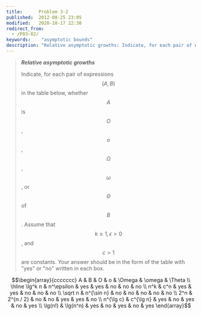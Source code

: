 ```yaml
---
title:      Problem 3-2
published:  2012-08-25 23:05
modified:   2020-10-17 22:30
redirect_from:
  - /P03-02/
keywords:    "asymptotic bounds"
description: "Relative asymptotic growths: Indicate, for each pair of expressions (A, B) in the table below, whether A is O, o, Ω, ω, or Θ of B. Assume that k≥1, ϵ>0, and c>1 are constants. Your answer should be in the form of the table with “yes” or “no” written in each box."
---
```


> ***Relative asymptotic growths***
>
> Indicate, for each pair of expressions $$(A, B)$$ in the table below, whether $$A$$ is $$O$$, $$o$$, $$\Omega$$, $$\omega$$, or $$\Theta$$ of $$B$$. Assume that $$k \ge 1, \epsilon > 0$$, and $$c > 1$$ are constants. Your answer should be in the form of the table with "yes" or "no" written in each box.

$$\begin{array}{ccccccc}
A         & B          & O   &  o  & \Omega & \omega & \Theta \\
\hline
\lg^k n   & n^\epsilon & yes & yes &  no    & no     & no     \\
n^k       & c^n        & yes & yes &  no    & no     & no     \\
\sqrt n   & n^{\sin n} & no  & no  &  no    & no     & no     \\
2^n       & 2^{n / 2}  & no  & no  &  yes   & yes    & no     \\
n^{\lg c} & c^{\lg n}  & yes & no  &  yes   & no     & yes    \\
\lg(n!)   & \lg(n^n)   & yes & no  &  yes   & no     & yes
\end{array}$$

